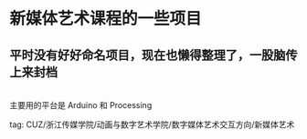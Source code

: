 # 新媒体艺术课程的一些项目
## 平时没有好好命名项目，现在也懒得整理了，一股脑传上来封档
<br>
主要用的平台是 Arduino 和 Processing

tag: CUZ/浙江传媒学院/动画与数字艺术学院/数字媒体艺术交互方向/新媒体艺术